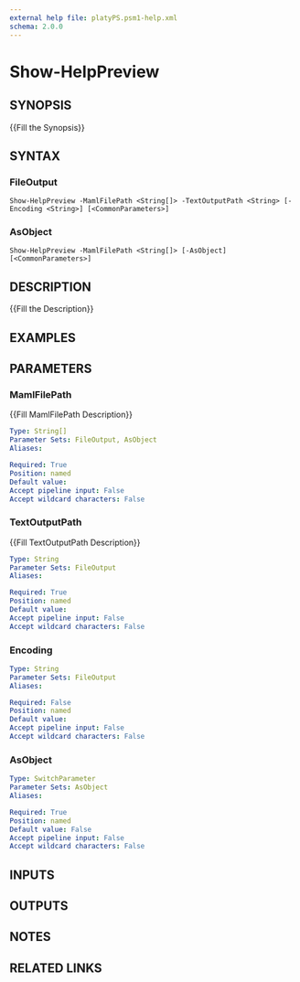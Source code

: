 ```yaml
---
external help file: platyPS.psm1-help.xml
schema: 2.0.0
---
```


# Show-HelpPreview
## SYNOPSIS
{{Fill the Synopsis}}

## SYNTAX

### FileOutput
```
Show-HelpPreview -MamlFilePath <String[]> -TextOutputPath <String> [-Encoding <String>] [<CommonParameters>]
```

### AsObject
```
Show-HelpPreview -MamlFilePath <String[]> [-AsObject] [<CommonParameters>]
```

## DESCRIPTION
{{Fill the Description}}

## EXAMPLES

## PARAMETERS

### MamlFilePath
{{Fill MamlFilePath Description}}

```yaml
Type: String[]
Parameter Sets: FileOutput, AsObject
Aliases: 

Required: True
Position: named
Default value: 
Accept pipeline input: False
Accept wildcard characters: False
```

### TextOutputPath
{{Fill TextOutputPath Description}}

```yaml
Type: String
Parameter Sets: FileOutput
Aliases: 

Required: True
Position: named
Default value: 
Accept pipeline input: False
Accept wildcard characters: False
```

### Encoding
```yaml
Type: String
Parameter Sets: FileOutput
Aliases: 

Required: False
Position: named
Default value: 
Accept pipeline input: False
Accept wildcard characters: False
```

### AsObject
```yaml
Type: SwitchParameter
Parameter Sets: AsObject
Aliases: 

Required: True
Position: named
Default value: False
Accept pipeline input: False
Accept wildcard characters: False
```

## INPUTS

## OUTPUTS

## NOTES

## RELATED LINKS


